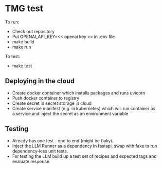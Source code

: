 # TMG test

To run:

* Check out repository
* Put OPENAI_API_KEY=<< openai key >>  in .env file
* make build
* make run

To test:

* make test


## Deploying in the cloud

* Create docker container which installs packages and runs uvicorn
* Push docker container to registry
* Create secret in secret storage in cloud
* Create service manifest (e.g. in kubernetes) which will run container as a service and inject the secret as an environment variable

## Testing

* Already has one test - end to end (might be flaky).
* Inject the LLM Runner as a dependency in fastapi, swap with fake to run dependency-less unit tests.
* For testing the LLM build up a test set of recipes and expected tags and evaluate response.
